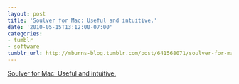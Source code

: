 ```yaml
---
layout: post
title: 'Soulver for Mac: Useful and intuitive.'
date: '2010-05-15T13:12:00-07:00'
categories:
- tumblr
- software
tumblr_url: http://mburns-blog.tumblr.com/post/641568071/soulver-for-mac-useful-and-intuitive
---
```


<a href="http://www.acqualia.com/soulver/">Soulver for Mac: Useful and intuitive.</a>

